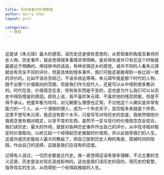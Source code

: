 ```yaml
---
title: 历史是最大的清算者
author: Harry Chen
layout: post

categories:
  - 随笔
---
```

# 

这是读《朱元璋》最大的感受。读历史还是很有意思的，从旁观者的角度去看待历史人物，历史事件，就会觉得很多事情非常明晰。是非得失或许只有在这个时候是最接近于明确的。用钱钟书的话说，有种衣锦还乡的感觉。或许不同的人看朱元璋就会有完全不同的评价，但是具体到很多事件，我们可能还是能得到一些比较一致的评价的。比如不该杀苏妲己，不该杀徐达等等。朱元璋毕竟是那个时代的人物，跳不出那个价值取向的范围，但是我们作为现代人，还是可以从中得到很多教训的。时代在变，价值观念在变，但有些东西是不变的，这也是为什么我们可以从历史中得到借鉴的原因。原则上说，我不喜欢朱元璋，不喜欢他的残忍阴狠，但是不得不承认，他童年极为坎坷，对元朝那么憎恨也正常。不过他这个人确实是非常有能力的一个人，从一个潦倒的僧人，成为一个布衣天子，其历程本来就是个传奇。这里不想写朱元璋，我还没有那个水平。只是写写对待历史的态度，我依然相信价值观念里有相对稳定，以至不变的东西，虽然不一定与现行的价值观念完全契合。我们读历史，最大的作用，就是对各种历史事件作出自己的评价，从中找寻相对稳定的价值取向，以树立起一个经得起历史推敲的价值观，并以此指导我们的人生。这或许是历史能给人最大的教益了。把自己放到历史人物的角度，穿越时间的阻隔，作出自己的选择，这就是我们应该有的态度。

记得有人说过，一切历史都是近代史。我一直觉得这话有很多理解，不过主要的含义还是，历史是会对现实造成影响的。这也是我们读历史的目的，用历史的智慧，指导现实的生活，从而得到一个经得起推敲的人生。
